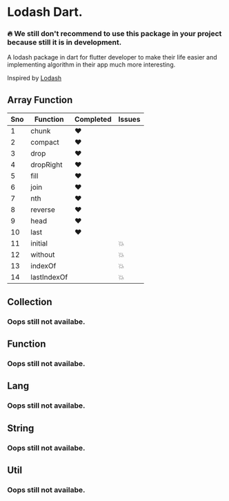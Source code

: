 # Lodash Dart.

### :fire: We still don't recommend to use this package in your project because still it is in development.

A lodash package in dart for flutter developer to make their life easier and implementing algorithm in their app much more interesting.

Inspired by [Lodash](https://lodash.com/docs/4.17.11)

## Array Function

| Sno| Function | Completed | Issues |
|-|----|---| --- |
|1| chunk | :heart: | |
|2| compact | :heart: | |
|3| drop | :heart: | |
|4| dropRight | :heart: | |
|5| fill | :heart: | |
|6| join | :heart: | |
|7| nth | :heart: | |
|8| reverse | :heart: | |
|9| head | :heart: | |
|10| last | :heart: | |
| 11 | initial |  | :boom: |
| 12 | without |  | :boom: |
| 13 | indexOf |  | :boom: |
| 14 | lastIndexOf |  | :boom: |

## Collection

### Oops still not availabe.

## Function

### Oops still not availabe.

## Lang

### Oops still not availabe.

## String

### Oops still not availabe.

## Util

### Oops still not availabe.

